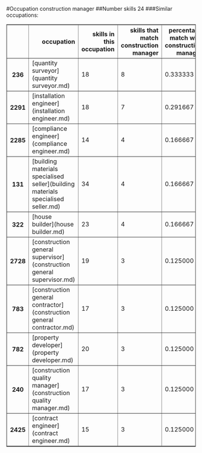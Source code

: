 #Occupation construction manager
##Number skills 24
###Similar occupations:
<table border="1" class="dataframe">
  <thead>
    <tr style="text-align: right;">
      <th></th>
      <th>occupation</th>
      <th>skills in this occupation</th>
      <th>skills that match construction manager</th>
      <th>percentage match with construction manager</th>
      <th>skills not in construction manager</th>
    </tr>
  </thead>
  <tbody>
    <tr>
      <th>236</th>
      <td>[quantity surveyor](quantity surveyor.md)</td>
      <td>18</td>
      <td>8</td>
      <td>0.333333</td>
      <td>10</td>
    </tr>
    <tr>
      <th>2291</th>
      <td>[installation engineer](installation engineer.md)</td>
      <td>18</td>
      <td>7</td>
      <td>0.291667</td>
      <td>11</td>
    </tr>
    <tr>
      <th>2285</th>
      <td>[compliance engineer](compliance engineer.md)</td>
      <td>14</td>
      <td>4</td>
      <td>0.166667</td>
      <td>10</td>
    </tr>
    <tr>
      <th>131</th>
      <td>[building materials specialised seller](building materials specialised seller.md)</td>
      <td>34</td>
      <td>4</td>
      <td>0.166667</td>
      <td>30</td>
    </tr>
    <tr>
      <th>322</th>
      <td>[house builder](house builder.md)</td>
      <td>23</td>
      <td>4</td>
      <td>0.166667</td>
      <td>19</td>
    </tr>
    <tr>
      <th>2728</th>
      <td>[construction general supervisor](construction general supervisor.md)</td>
      <td>19</td>
      <td>3</td>
      <td>0.125000</td>
      <td>16</td>
    </tr>
    <tr>
      <th>783</th>
      <td>[construction general contractor](construction general contractor.md)</td>
      <td>17</td>
      <td>3</td>
      <td>0.125000</td>
      <td>14</td>
    </tr>
    <tr>
      <th>782</th>
      <td>[property developer](property developer.md)</td>
      <td>20</td>
      <td>3</td>
      <td>0.125000</td>
      <td>17</td>
    </tr>
    <tr>
      <th>240</th>
      <td>[construction quality manager](construction quality manager.md)</td>
      <td>17</td>
      <td>3</td>
      <td>0.125000</td>
      <td>14</td>
    </tr>
    <tr>
      <th>2425</th>
      <td>[contract engineer](contract engineer.md)</td>
      <td>15</td>
      <td>3</td>
      <td>0.125000</td>
      <td>12</td>
    </tr>
  </tbody>
</table>
